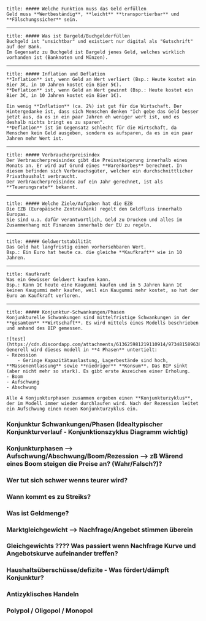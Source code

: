 ```ad-info
title: ##### Welche Funktion muss das Geld erfüllen
Geld muss **Wertbeständig**, **leicht** **transportierbar** und **Fälschungssicher** sein.
```
---
```ad-info
title: ##### Was ist Bargeld/Buchgelderfüllen
Buchgeld ist "unsichtbar" und existiert nur digital als "Gutschrift" auf der Bank.
Im Gegensatz zu Buchgeld ist Bargeld jenes Geld, welches wirklich vorhanden ist (Banknoten und Münzen).
```
---
```ad-info
title: ##### Inflation und Deflation
**Inflation** ist, wenn Geld an Wert verliert (Bsp.: Heute kostet ein Bier 3€, in 10 Jahren kostet ein Bier 5€).
**Deflation** ist, wenn Geld an Wert gewinnt (Bsp.: Heute kostet ein Bier 3€, in 10 Jahren kostet ein Bier 1€).

Ein wenig **Inflation** (ca. 2%) ist gut für die Wirtschaft. Der Hintergedanke ist, dass sich Menschen denken "Ich gebe das Geld besser jetzt aus, da es in ein paar Jahren eh weniger wert ist, und es deshalb nichts bringt es zu sparen".
**Deflation** ist im Gegensatz schlecht für die Wirtschaft, da Menschen kein Geld ausgeben, sondern es aufsparen, da es in ein paar Jahren mehr Wert ist.
```
---
```ad-info
title: ##### Verbraucherpreisindex
Der Verbraucherpreisindex gibt die Preissteigerung innerhalb eines Monats an. Er wird auf Grund eines **Warenkorbes** berechnet. In diesem befinden sich Verbrauchsgüter, welcher ein durchschnittlicher Privathaushalt verbraucht.
Der Verbraucherpreisindex auf ein Jahr gerechnet, ist als **Teuerungsrate** bekannt.
```
---
```ad-info
title: ##### Welche Ziele/Aufgaben hat die EZB
Die EZB (Europäische Zentralbank) regelt den Geldfluss innerhalb Europas.
Sie sind u.a. dafür verantwortlich, Geld zu Drucken und alles im Zusammenhang mit Finanzen innerhalb der EU zu regeln.

```
---
```ad-info
title: ##### Geldwertstabilität
Das Geld hat langfristig einen vorhersehbaren Wert.
Bsp.: Ein Euro hat heute ca. die gleiche **Kaufkraft** wie in 10 Jahren.
```
---
```ad-info
title: Kaufkraft
Was ein Gewisser Geldwert kaufen kann.
Bsp.: Kann 1€ heute eine Kaugummi kaufen und in 5 Jahren kann 1€ keinen Kaugummi mehr kaufen, weil ein Kaugummi mehr kostet, so hat der Euro an Kaufkraft verloren.
```
---
```ad-info
title: ##### Konjunktur-Schwankungen/Phasen
Konjunkturelle Schwankungen sind mittelfristige Schwankungen in der **gesamten** **Wirtschaft**. Es wird mittels eines Modells beschrieben und anhand des BIP gemessen.

![test](https://cdn.discordapp.com/attachments/613625981219110914/973481589638053889/Untitled.png)
Generell wird dieses modell in **4 Phasen** untertielt:
- Rezession
	- Geringe Kapazitätauslastung, Lagerbestände sind hoch, **Massenentlassung** sowie **niedriger** **Konsum**. Das BIP sinkt (aber nicht mehr so stark). Es gibt erste Anzeichen einer Erholung.
- Boom
- Aufschwung
- Abschwung

Alle 4 Konjunkturphasen zusammen ergeben einen **Konjunkturzyklus**, der im Modell immer wieder durchlaufen wird. Nach der Rezession leitet ein Aufschwung einen neuen Konjunkturzyklus ein.
```

### Konjunktur Schwankungen/Phasen (Idealtypischer Konjunkturverlauf - Konjunktionszyklus Diagramm wichtig)

### Konjunkturphasen --> Aufschwung/Abschwung/Boom/Rezession --> zB Wärend eines Boom steigen die Preise an? (Wahr/Falsch?)?

### Wer tut sich schwer wenns teurer wird?

### Wann kommt es zu Streiks?

### Was ist Geldmenge?

### Marktgleichgewicht --> Nachfrage/Angebot stimmen überein

### Gleichgewichts ???? Was passiert wenn Nachfrage Kurve und Angebotskurve aufeinander treffen?

### Haushaltsüberschüsse/defizite -  Was fördert/dämpft Konjunktur?

### Antizyklisches Handeln

### Polypol / Oligopol / Monopol
